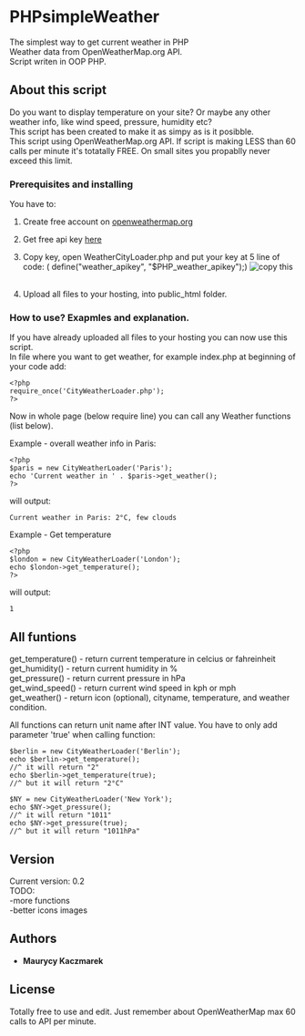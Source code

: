 # PHPsimpleWeather  
The simplest way to get current weather in PHP    
Weather data from OpenWeatherMap.org API.     
Script writen in OOP PHP.     

## About this script

Do you want to display temperature on your site? Or maybe any other weather info, like wind speed, pressure, humidity etc?   
This script has been created to make it as simpy as is it posibble.   
This script using OpenWeatherMap.org API. If script is making LESS than 60 calls per minute it's totatally FREE. On small sites you   propablly never exceed this limit.     

### Prerequisites and installing

You have to:    
     
1. Create free account on [openweathermap.org](https://home.openweathermap.org/users/sign_up)      
2. Get free api key [here](https://home.openweathermap.org/api_keys)      
3. Copy key, open WeatherCityLoader.php and put your key at 5 line of code: 
( define("weather_apikey", "$PHP_weather_apikey");) 
![copy this](https://i.imgur.com/c3GcWbJ.png)       
   
4. Upload all files to your hosting, into public_html folder.  
   
### How to use? Exapmles and explanation.
   
If you have already uploaded all files to your hosting you can now use this script.    
In file where you want to get weather, for example index.php at beginning of your code add:    
   
   
```   
<?php   
require_once('CityWeatherLoader.php');   
?>   
```
   
Now in whole page (below require line) you can call any Weather functions (list below).    
  
Example - overall weather info in Paris:   
```   
<?php   
$paris = new CityWeatherLoader('Paris');   
echo 'Current weather in ' . $paris->get_weather();   
?>   
```  
    
will output:   
```
Current weather in Paris: 2°C, few clouds   
```
   
Example - Get temperature 
```   
<?php   
$london = new CityWeatherLoader('London');   
echo $london->get_temperature();  
?>   
```   
   
will output:  
```  
1   
```   

## All funtions   

get_temperature() - return current temperature in celcius or fahreinheit   
get_humidity() - return current humidity in %    
get_pressure() - return current pressure in hPa     
get_wind_speed() - return current wind speed in kph or mph     
get_weather() - return icon (optional), cityname, temperature, and weather condition.       


All functions can return unit name after INT value. You have to only add parameter 'true' when calling function:      
```
$berlin = new CityWeatherLoader('Berlin');   
echo $berlin->get_temperature();  
//^ it will return "2"  
echo $berlin->get_temperature(true);  
//^ but it will return "2°C"  
```
```
$NY = new CityWeatherLoader('New York');  
echo $NY->get_pressure();  
//^ it will return "1011"  
echo $NY->get_pressure(true);  
//^ but it will return "1011hPa"  
```   

## Version  
   
Current version: 0.2   
TODO:  
-more functions  
-better icons images    
   
## Authors   
   
* **Maurycy Kaczmarek**    
    
## License   
    
Totally free to use and edit. Just remember about OpenWeatherMap max 60 calls to API per minute.  
